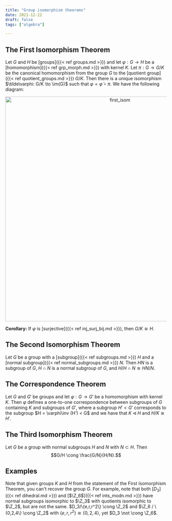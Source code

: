 ```yaml
---
title: "Group isomorphism theorems"
date: 2021-12-22
draft: false
tags: ["algebra"]

---
```



## The First Isomorphism Theorem
Let $G$ and $H$ be [groups]({{< ref groups.md >}}) and let $\varphi: G \to H$ be a [homomorphism]({{< ref grp_morph.md >}}) with kernel $K$. Let $\pi: G \to G/K$ be the canonical homomorphism from the group $G$ to the [quotient group]({{< ref quotient_groups.md >}}) $G/K$. Then there is a unique isomorphism $\tilde\varphi: G/K \to \im(G)$ such that $\varphi = \tilde\varphi \circ \pi$. We have the following diagram:
<center><img src="/first_isom_groups.png" title="fig" alt="first_isom" width="700" height=auto></center>

**Corollary:** If $\varphi$ is [surjective]({{< ref inj_surj_bij.md >}}), then $G/K \cong H$.

## The Second Isomorphism Theorem
Let $G$ be a group with a [subgroup]({{< ref subgroups.md >}}) $H$ and a [normal subgroup]({{< ref normal_subgroups.md >}}) $N$. Then $HN$ is a subgroup of $G$, $H \cap N$ is a normal subgroup of $G$, and $H / H \cap N \cong HN / N$.

## The Correspondence Theorem
Let $G$ and $G'$ be groups and let $\varphi: G \to G'$ be a homomorphism with kernel $K$. Then $\varphi$ defines a one-to-one correspondence between subgroups of $G$ containing $K$ and subgroups of $G'$, where a subgroup $H' < G'$ corresponds to the subgroup $H = \varphi\inv (H') < G$ and we have that $K \triangleleft H$ and $H/K \cong H'$. 

## The Third Isomorphism Theorem
Let $G$ be a group with normal subgroups $H$ and $N$ with $N \subset H$. Then $$G/H \cong \frac{G/N}{H/N}.$$

## Examples
Note that given groups $K$ and $H$ from the statement of the First Isomorphism Theorem, you can't recover the group $G$. For example, note that both [$D_3$]({{< ref dihedral.md >}}) and [$\Z_6$]({{< ref ints_modn.md >}}) have normal subgroups isomorphic to $\Z_3$ with quotients isomorphic to $\Z_2$, but are not the same. $D_3/\{e,r,r^2\} \cong \Z_2$ and $\Z_6 / \{0,2,4\} \cong \Z_2$ with $\{e,r,r^2\} \cong \{0,2,4\}$, yet $D_3 \not \cong \Z_6$.